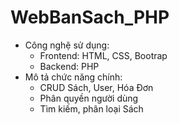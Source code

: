 # WebBanSach_PHP
- Công nghệ sử dụng:
  + Frontend: HTML, CSS, Bootrap
  + Backend: PHP
- Mô tả chức năng chính:
  + CRUD Sách, User, Hóa Đơn
  + Phân quyền người dùng
  + Tìm kiếm, phân loại Sách

